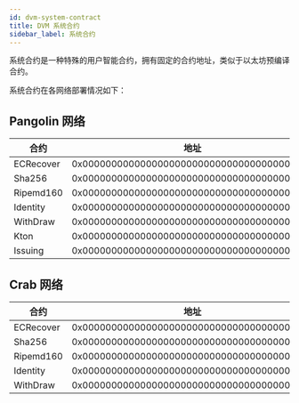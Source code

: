 ```yaml
---
id: dvm-system-contract
title: DVM 系统合约
sidebar_label: 系统合约
---
```


系统合约是一种特殊的用户智能合约，拥有固定的合约地址，类似于以太坊预编译合约。

系统合约在各网络部署情况如下：

## Pangolin 网络

| 合约           | 地址   |
| ------------- | -------|
| ECRecover     | 0x0000000000000000000000000000000000000001 |
| Sha256        | 0x0000000000000000000000000000000000000002 |
| Ripemd160     | 0x0000000000000000000000000000000000000003 |
| Identity      | 0x0000000000000000000000000000000000000004 |
| WithDraw      | 0x0000000000000000000000000000000000000015 |
| Kton          | 0x0000000000000000000000000000000000000016 |
| Issuing       | 0x0000000000000000000000000000000000000017 |

## Crab 网络

| 合约           | 地址   |
| ------------- | -------|
| ECRecover     | 0x0000000000000000000000000000000000000001 |
| Sha256        | 0x0000000000000000000000000000000000000002 |
| Ripemd160     | 0x0000000000000000000000000000000000000003 |
| Identity      | 0x0000000000000000000000000000000000000004 |
| WithDraw      | 0x0000000000000000000000000000000000000015 |